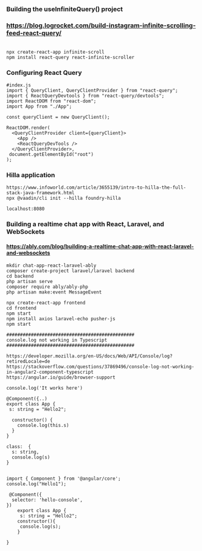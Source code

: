 ######
#
###   Building the useInfiniteQuery() project
###   https://blog.logrocket.com/build-instagram-infinite-scrolling-feed-react-query/
######
```
npx create-react-app infinite-scroll
npm install react-query react-infinite-scroller
```

### Configuring React Query

```
#index.js
import { QueryClient, QueryClientProvider } from "react-query";
import { ReactQueryDevtools } from "react-query/devtools";
import ReactDOM from "react-dom";
import App from "./App";

const queryClient = new QueryClient();

ReactDOM.render(
  <QueryClientProvider client={queryClient}>
    <App />
    <ReactQueryDevTools />
  </QueryClientProvider>,
 document.getElementById("root")
);
```


### Hilla application
```
https://www.infoworld.com/article/3655139/intro-to-hilla-the-full-stack-java-framework.html
npx @vaadin/cli init --hilla foundry-hilla

localhost:8080
```

### Building a realtime chat app with React, Laravel, and WebSockets
#### https://ably.com/blog/building-a-realtime-chat-app-with-react-laravel-and-websockets

```
mkdir chat-app-react-laravel-ably
composer create-project laravel/laravel backend
cd backend
php artisan serve
composer require ably/ably-php
php artisan make:event MessageEvent

npx create-react-app frontend
cd frontend
npm start
npm install axios laravel-echo pusher-js
npm start
```





```
###############################################
console.log not working in Typescript
###############################################

https://developer.mozilla.org/en-US/docs/Web/API/Console/log?retiredLocale=de
https://stackoverflow.com/questions/37869496/console-log-not-working-in-angular2-component-typescript
https://angular.io/guide/browser-support

console.log('It works here')

@Component({..)
export class App {
 s: string = "Hello2";
            
  constructor() {
    console.log(this.s)            
  }            
}

class:  {
  s: string,
  console.log(s)
}
 
 
import { Component } from '@angular/core';
console.log("Hello1");

 @Component({
  selector: 'hello-console',
})
    export class App {
     s: string = "Hello2";
    constructor(){
     console.log(s); 
    }

}
```
